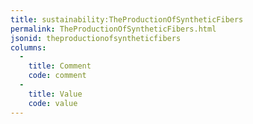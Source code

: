 ```yaml
---
title: sustainability:TheProductionOfSyntheticFibers
permalink: TheProductionOfSyntheticFibers.html
jsonid: theproductionofsyntheticfibers
columns:
  - 
    title: Comment
    code: comment
  - 
    title: Value
    code: value
---
```

